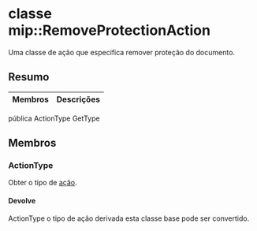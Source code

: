 # <a name="class-mipremoveprotectionaction"></a>classe mip::RemoveProtectionAction 
Uma classe de ação que especifica remover proteção do documento.
## <a name="summary"></a>Resumo
 Membros                        | Descrições                                
--------------------------------|---------------------------------------------
pública ActionType GetType
## <a name="members"></a>Membros
### <a name="actiontype"></a>ActionType
Obter o tipo de [ação](#classmip_1_1_action).
#### <a name="returns"></a>Devolve
ActionType o tipo de ação derivada esta classe base pode ser convertido.